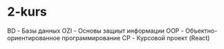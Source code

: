 # 2-kurs

BD - Базы данных
OZI - Основы защиыт информации
OOP - Объектно-ориентированное программирование
CP - Курсовой проект (React)
